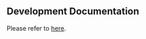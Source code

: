 ## Development Documentation
Please refer to [here](https://docs.google.com/document/d/e/2PACX-1vTTcfwVCwFeHgwfVt7G1eyD5sLF7NmlHHANPOIU1pDlPldczfIi-PdrePyeFU0MXXaL6Qi98JVZlSNX/pub).
